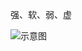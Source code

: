 
强、软、弱、虚

![示意图](http://upload-images.jianshu.io/upload_images/944365-9cfc7333bb715b5b.png?imageMogr2/auto-orient/strip%7CimageView2/2/w/1240)